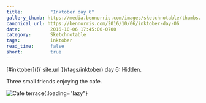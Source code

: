 ```yaml
---
title:          "Inktober day 6"
gallery_thumb: https://media.bennorris.com/images/sketchnotable/thumbs/inktober-day-06.jpg
canonical_url: https://bennorris.com/2016/10/06/inktober-day-06
date:           2016-10-06 17:45:00-0700
category:       Sketchnotable
tags:           inktober
read_time:      false
short:          true
---
```

[#inktober]({{ site.url }}/tags/inktober) day 6: Hidden.

Three small friends enjoying the cafe.

![Cafe terrace](https://media.bennorris.com/images/sketchnotable/inktober-2016/inktober-day-06.jpg){:loading="lazy"}
